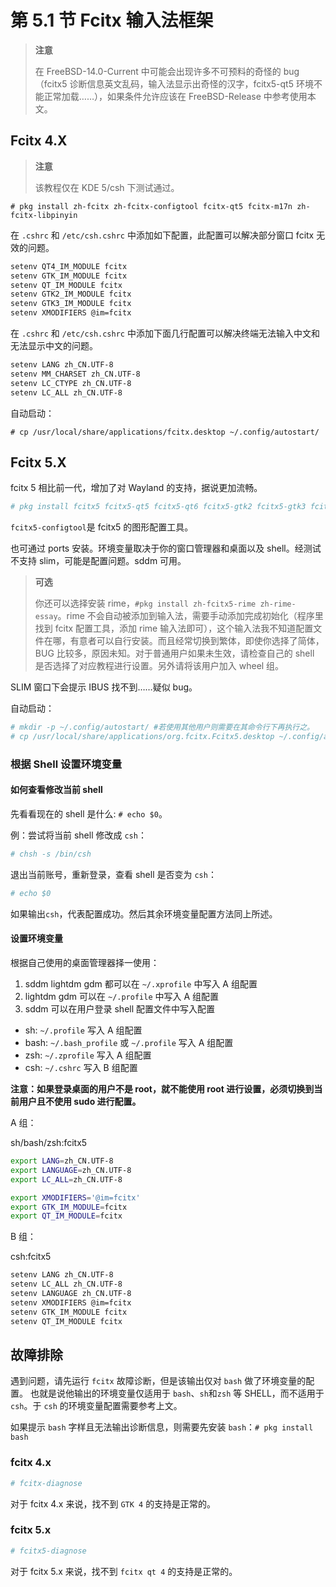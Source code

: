 # 第 5.1 节 Fcitx 输入法框架

> **注意**
>
> 在 FreeBSD-14.0-Current 中可能会出现许多不可预料的奇怪的 bug（fcitx5 诊断信息英文乱码，输入法显示出奇怪的汉字，fcitx5-qt5 环境不能正常加载……），如果条件允许应该在 FreeBSD-Release 中参考使用本文。

## Fcitx 4.X

> **注意**
>
> 该教程仅在 KDE 5/csh 下测试通过。

`# pkg install zh-fcitx zh-fcitx-configtool fcitx-qt5 fcitx-m17n zh-fcitx-libpinyin`

在 `.cshrc` 和 `/etc/csh.cshrc` 中添加如下配置，此配置可以解决部分窗口 fcitx 无效的问题。

```sh
setenv QT4_IM_MODULE fcitx
setenv GTK_IM_MODULE fcitx
setenv QT_IM_MODULE fcitx
setenv GTK2_IM_MODULE fcitx
setenv GTK3_IM_MODULE fcitx
setenv XMODIFIERS @im=fcitx
```

在 `.cshrc` 和 `/etc/csh.cshrc` 中添加下面几行配置可以解决终端无法输入中文和无法显示中文的问题。

```sh
setenv LANG zh_CN.UTF-8
setenv MM_CHARSET zh_CN.UTF-8
setenv LC_CTYPE zh_CN.UTF-8
setenv LC_ALL zh_CN.UTF-8
```

自动启动：

`# cp /usr/local/share/applications/fcitx.desktop ~/.config/autostart/`

## Fcitx 5.X

fcitx 5 相比前一代，增加了对 Wayland 的支持，据说更加流畅。

```sh
# pkg install fcitx5 fcitx5-qt5 fcitx5-qt6 fcitx5-gtk2 fcitx5-gtk3 fcitx5-gtk4 fcitx5-configtool zh-fcitx5-chinese-addons
```

`fcitx5-configtool`是 fcitx5 的图形配置工具。

也可通过 ports 安装。环境变量取决于你的窗口管理器和桌面以及 shell。经测试不支持 slim，可能是配置问题。sddm 可用。

> **可选**
>
> 你还可以选择安装 rime，`#pkg install zh-fcitx5-rime zh-rime-essay`。rime 不会自动被添加到输入法，需要手动添加完成初始化（程序里找到 fcitx 配置工具，添加 rime 输入法即可），这个输入法我不知道配置文件在哪，有意者可以自行安装。而且经常切换到繁体，即使你选择了简体，BUG 比较多，原因未知。对于普通用户如果未生效，请检查自己的 shell 是否选择了对应教程进行设置。另外请将该用户加入 wheel 组。

SLIM 窗口下会提示 IBUS 找不到……疑似 bug。

自动启动：

```sh
# mkdir -p ~/.config/autostart/ #若使用其他用户则需要在其命令行下再执行之。
# cp /usr/local/share/applications/org.fcitx.Fcitx5.desktop ~/.config/autostart/
```

### 根据 Shell 设置环境变量

#### 如何查看修改当前 shell

先看看现在的 shell 是什么: `# echo $0`。

例：尝试将当前 shell 修改成 `csh`：

```sh
# chsh -s /bin/csh
```

退出当前账号，重新登录，查看 shell 是否变为 `csh`：

```sh
# echo $0
```

如果输出`csh`，代表配置成功。然后其余环境变量配置方法同上所述。

#### 设置环境变量

根据自己使用的桌面管理器择一使用：

1. sddm lightdm gdm 都可以在 `~/.xprofile` 中写入 A 组配置
2. lightdm gdm 可以在 `~/.profile` 中写入 A 组配置
3. sddm 可以在用户登录 shell 配置文件中写入配置

- sh: `~/.profile` 写入 A 组配置
- bash: `~/.bash_profile` 或 `~/.profile` 写入 A 组配置
- zsh: `~/.zprofile` 写入 A 组配置
- csh: `~/.cshrc` 写入 B 组配置

**注意：如果登录桌面的用户不是 root，就不能使用 root 进行设置，必须切换到当前用户且不使用 sudo 进行配置。**

A 组：

sh/bash/zsh:fcitx5

```sh
export LANG=zh_CN.UTF-8
export LANGUAGE=zh_CN.UTF-8
export LC_ALL=zh_CN.UTF-8

export XMODIFIERS='@im=fcitx'
export GTK_IM_MODULE=fcitx
export QT_IM_MODULE=fcitx
```

B 组：

csh:fcitx5

```sh
setenv LANG zh_CN.UTF-8
setenv LC_ALL zh_CN.UTF-8
setenv LANGUAGE zh_CN.UTF-8
setenv XMODIFIERS @im=fcitx
setenv GTK_IM_MODULE fcitx
setenv QT_IM_MODULE fcitx
```

## 故障排除

遇到问题，请先运行 `fcitx` 故障诊断，但是该输出仅对 `bash` 做了环境变量的配置。 也就是说他输出的环境变量仅适用于 `bash`、`sh`和`zsh` 等 SHELL，而不适用于 `csh`。于 `csh` 的环境变量配置需要参考上文。

如果提示 `bash` 字样且无法输出诊断信息，则需要先安装 `bash`：`# pkg install bash`

### fcitx 4.x

```sh
# fcitx-diagnose
```

对于 fcitx 4.x 来说，找不到 `GTK 4` 的支持是正常的。

### fcitx 5.x

```sh
# fcitx5-diagnose
```

对于 fcitx 5.x 来说，找不到 `fcitx qt 4` 的支持是正常的。

